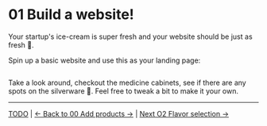 # 01 Build a website!

Your startup's ice-cream is super fresh and your website should be just as fresh 🍉.

Spin up a basic website and use this as your landing page:


```html

```

Take a look around, checkout the medicine cabinets, see if there are any spots
on the silverware 🥄. Feel free to tweak a bit to make it your own.



---


[TODO](../TODO.md)
|
[<- Back to 00 Add products ->](./00-add-products.md)
|
[Next O2 Flavor selection ->](./02-flavor-selection.md)
